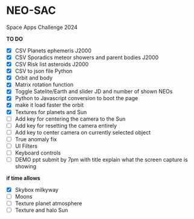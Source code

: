 # NEO-SAC
 Space Apps Challenge 2024 
 
 **TO DO**
- [x] CSV Planets ephemeris J2000
- [x] CSV Sporadics meteor showers and parent bodies J2000
- [x] CSV Risk list asteroids J2000
- [x] CSV to json file Python
- [x] Orbit and body
- [x] Matrix rotation function
- [x] Toggle Satelite/Earth and slider JD and number of shown NEOs
- [x] Python to Javascript conversion to boot the page
- [x] make it load faster the orbit
- [x] Textures for planets and Sun
- [ ] Add key for centering the camera to the Sun
- [ ] Add key for resetting the camera entirely
- [ ] Add key to center camera on currently selected object
- [ ] True anomaly fix
- [ ] UI Filters
- [ ] Keyboard controls
- [ ] DEMO ppt submit by 7pm with title explain what the screen capture is showing

**if time allows**
- [x] Skybox milkyway
- [ ] Moons
- [ ] Texture planet atmosphere
- [ ] Texture and halo Sun
